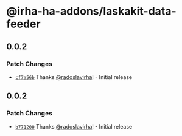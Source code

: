 # @irha-ha-addons/laskakit-data-feeder

## 0.0.2

### Patch Changes

- [`cf7a56b`](https://github.com/radoslavirha/ha-addons/commit/cf7a56bf3f400a75f198967c70cc94253b7b563e) Thanks [@radoslavirha](https://github.com/radoslavirha)! - Initial release

## 0.0.2

### Patch Changes

- [`b771200`](https://github.com/radoslavirha/ha-addons/commit/b771200f366bfdcdddabd85830bb43af71667354) Thanks [@radoslavirha](https://github.com/radoslavirha)! - Initial release
